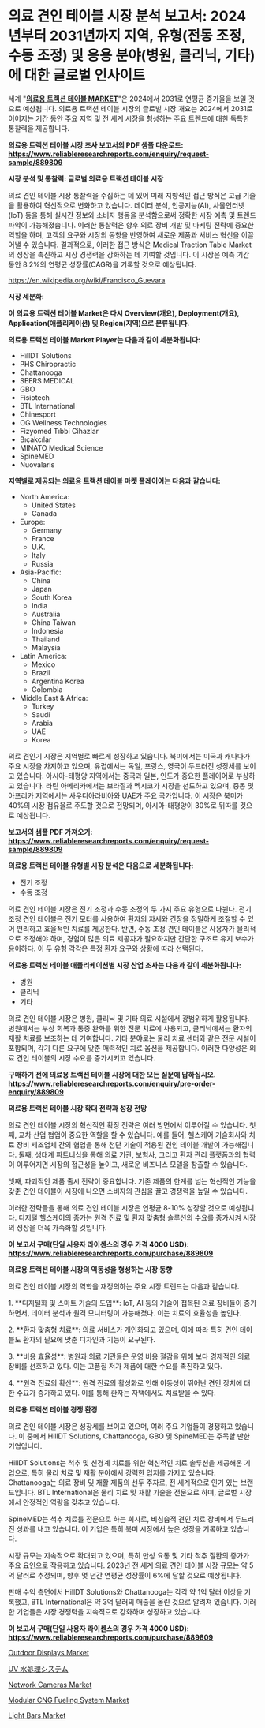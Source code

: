 <p><h1>의료 견인 테이블 시장 분석 보고서: 2024년부터 2031년까지 지역, 유형(전동 조정, 수동 조정) 및 응용 분야(병원, 클리닉, 기타)에 대한 글로벌 인사이트</h1></p><p>세계 "<strong><a href="https://www.reliableresearchreports.com/medical-traction-table-r889809">의료용 트랙션 테이블 MARKET</a></strong>"은 2024에서 2031로 연평균 증가율을 보일 것으로 예상됩니다. 의료용 트랙션 테이블 시장의 글로벌 시장 개요는 2024에서 2031로 이어지는 기간 동안 주요 지역 및 전 세계 시장을 형성하는 주요 트렌드에 대한 독특한 통찰력을 제공합니다.</p>
<p><strong>의료용 트랙션 테이블 시장 조사 보고서의 PDF 샘플 다운로드: <a href="https://www.reliableresearchreports.com/enquiry/request-sample/889809">https://www.reliableresearchreports.com/enquiry/request-sample/889809</a></strong></p>
<p><strong>시장 분석 및 통찰력: 글로벌 의료용 트랙션 테이블 시장</strong></p>
<p><p>의료 견인 테이블 시장 통찰력을 수집하는 데 있어 미래 지향적인 접근 방식은 고급 기술을 활용하여 혁신적으로 변화하고 있습니다. 데이터 분석, 인공지능(AI), 사물인터넷(IoT) 등을 통해 실시간 정보와 소비자 행동을 분석함으로써 정확한 시장 예측 및 트렌드 파악이 가능해졌습니다. 이러한 통찰력은 향후 의료 장비 개발 및 마케팅 전략에 중요한 역할을 하며, 고객의 요구와 시장의 동향을 반영하여 새로운 제품과 서비스 혁신을 이끌어낼 수 있습니다. 결과적으로, 이러한 접근 방식은 Medical Traction Table Market의 성장을 촉진하고 시장 경쟁력을 강화하는 데 기여할 것입니다. 이 시장은 예측 기간 동안 8.2%의 연평균 성장률(CAGR)을 기록할 것으로 예상됩니다.</p></p>
<p><a href="%7CAUTHORITHY_DOMAIN_URL%7C">https://en.wikipedia.org/wiki/Francisco_Guevara</a></p>
<p><strong>시장 세분화:</strong></p>
<p><strong>이 의료용 트랙션 테이블 Market은 다시 Overview(개요), Deployment(개요), Application(애플리케이션) 및 Region(지역)으로 분류됩니다.</strong></p>
<p><strong>의료용 트랙션 테이블 Market Player는 다음과 같이 세분화됩니다:</strong></p>
<p><ul><li>HillDT Solutions</li><li>PHS Chiropractic</li><li>Chattanooga</li><li>SEERS MEDICAL</li><li>GBO</li><li>Fisiotech</li><li>BTL International</li><li>Chinesport</li><li>OG Wellness Technologies</li><li>Fizyomed Tıbbi Cihazlar</li><li>Bıçakcılar</li><li>MINATO Medical Science</li><li>SpineMED</li><li>Nuovalaris</li></ul></p>
<p><strong>지역별로 제공되는 의료용 트랙션 테이블 마켓 플레이어는 다음과 같습니다:</strong></p>
<p><ul>
    <li>
        North America:
        <ul>
            <li>United States</li>
            <li>Canada</li>
        </ul>
    </li>
    <li>
        Europe:
        <ul>
            <li>Germany</li>
            <li>France</li>
            <li>U.K.</li>
            <li>Italy</li>
            <li>Russia</li>
        </ul>
    </li>
    <li>
        Asia-Pacific:
        <ul>
            <li>China</li>
            <li>Japan</li>
            <li>South Korea</li>
            <li>India</li>
            <li>Australia</li>
            <li>China Taiwan</li>
            <li>Indonesia</li>
            <li>Thailand</li>
            <li>Malaysia</li>
        </ul>
    </li>
    <li>
        Latin America:
        <ul>
            <li>Mexico</li>
            <li>Brazil</li>
            <li>Argentina Korea</li>
            <li>Colombia</li>
        </ul>
    </li>
    <li>
        Middle East & Africa:
        <ul>
            <li>Turkey</li>
            <li>Saudi</li>
            <li>Arabia</li>
            <li>UAE</li>
            <li>Korea</li>
        </ul>
    </li>
    </ul></p>
<p><p>의료 견인기 시장은 지역별로 빠르게 성장하고 있습니다. 북미에서는 미국과 캐나다가 주요 시장을 차지하고 있으며, 유럽에서는 독일, 프랑스, 영국이 두드러진 성장세를 보이고 있습니다. 아시아-태평양 지역에서는 중국과 일본, 인도가 중요한 플레이어로 부상하고 있습니다. 라틴 아메리카에서는 브라질과 멕시코가 시장을 선도하고 있으며, 중동 및 아프리카 지역에서는 사우디아라비아와 UAE가 주요 국가입니다. 이 시장은 북미가 40%의 시장 점유율로 주도할 것으로 전망되며, 아시아-태평양이 30%로 뒤따를 것으로 예상됩니다.</p></p>
<p><strong>보고서의 샘플 PDF 가져오기: <a href="https://www.reliableresearchreports.com/enquiry/request-sample/889809">https://www.reliableresearchreports.com/enquiry/request-sample/889809</a></strong></p>
<p><strong>의료용 트랙션 테이블 유형별 시장 분석은 다음으로 세분화됩니다:</strong></p>
<p><ul><li>전기 조정</li><li>수동 조정</li></ul></p>
<p><p>의료 견인 테이블 시장은 전기 조정과 수동 조정의 두 가지 주요 유형으로 나뉜다. 전기 조정 견인 테이블은 전기 모터를 사용하여 환자의 자세와 긴장을 정밀하게 조절할 수 있어 편리하고 효율적인 치료를 제공한다. 반면, 수동 조정 견인 테이블은 사용자가 물리적으로 조정해야 하며, 경험이 많은 의료 제공자가 필요하지만 간단한 구조로 유지 보수가 용이하다. 이 두 유형 각각은 특정 환자 요구와 상황에 따라 선택된다.</p></p>
<p><strong>의료용 트랙션 테이블 애플리케이션별 시장 산업 조사는 다음과 같이 세분화됩니다:</strong></p>
<p><ul><li>병원</li><li>클리닉</li><li>기타</li></ul></p>
<p><p>의료 견인 테이블 시장은 병원, 클리닉 및 기타 의료 시설에서 광범위하게 활용됩니다. 병원에서는 부상 회복과 통증 완화를 위한 전문 치료에 사용되고, 클리닉에서는 환자의 재활 치료를 보조하는 데 기여합니다. 기타 분야로는 물리 치료 센터와 같은 전문 시설이 포함되며, 각기 다른 요구에 맞춘 매력적인 치료 옵션을 제공합니다. 이러한 다양성은 의료 견인 테이블의 시장 수요를 증가시키고 있습니다.</p></p>
<p><strong>구매하기 전에 의료용 트랙션 테이블 시장에 대한 모든 질문에 답하십시오. <a href="https://www.reliableresearchreports.com/enquiry/pre-order-enquiry/889809">https://www.reliableresearchreports.com/enquiry/pre-order-enquiry/889809</a></strong></p>
<p><strong>의료용 트랙션 테이블 시장 확대 전략과 성장 전망</strong></p>
<p><p>의료 견인 테이블 시장의 혁신적인 확장 전략은 여러 방면에서 이루어질 수 있습니다. 첫째, 교차 산업 협업이 중요한 역할을 할 수 있습니다. 예를 들어, 헬스케어 기술회사와 치료 장비 제조업체 간의 협업을 통해 첨단 기술이 적용된 견인 테이블 개발이 가능해집니다. 둘째, 생태계 파트너십을 통해 의료 기관, 보험사, 그리고 환자 관리 플랫폼과의 협력이 이루어지면 시장의 접근성을 높이고, 새로운 비즈니스 모델을 창출할 수 있습니다.</p><p>셋째, 파괴적인 제품 출시 전략이 중요합니다. 기존 제품의 한계를 넘는 혁신적인 기능을 갖춘 견인 테이블이 시장에 나오면 소비자의 관심을 끌고 경쟁력을 높일 수 있습니다. </p><p>이러한 전략들을 통해 의료 견인 테이블 시장은 연평균 8-10% 성장할 것으로 예상됩니다. 디지털 헬스케어의 증가는 원격 진료 및 환자 맞춤형 솔루션의 수요를 증가시켜 시장의 성장을 더욱 가속화할 것입니다.</p></p>
<p><strong>이 보고서 구매(단일 사용자 라이센스의 경우 가격 4000 USD): <a href="https://www.reliableresearchreports.com/purchase/889809">https://www.reliableresearchreports.com/purchase/889809</a></strong></p>
<p><strong>의료용 트랙션 테이블 시장의 역동성을 형성하는 시장 동향</strong></p>
<p><p>의료 견인 테이블 시장의 역학을 재정의하는 주요 시장 트렌드는 다음과 같습니다.</p><p>1. **디지털화 및 스마트 기술의 도입**: IoT, AI 등의 기술이 접목된 의료 장비들이 증가하면서, 데이터 분석과 원격 모니터링이 가능해졌다. 이는 치료의 효율성을 높인다.</p><p>2. **환자 맞춤형 치료**: 의료 서비스가 개인화되고 있으며, 이에 따라 특히 견인 테이블도 환자의 필요에 맞춘 디자인과 기능이 요구된다.</p><p>3. **비용 효율성**: 병원과 의료 기관들은 운영 비용 절감을 위해 보다 경제적인 의료 장비를 선호하고 있다. 이는 고품질 저가 제품에 대한 수요를 촉진하고 있다.</p><p>4. **원격 진료의 확산**: 원격 진료의 활성화로 인해 이동성이 뛰어난 견인 장치에 대한 수요가 증가하고 있다. 이를 통해 환자는 자택에서도 치료받을 수 있다.</p></p>
<p><strong>의료용 트랙션 테이블 경쟁 환경</strong></p>
<p><p>의료 견인 테이블 시장은 성장세를 보이고 있으며, 여러 주요 기업들이 경쟁하고 있습니다. 이 중에서 HillDT Solutions, Chattanooga, GBO 및 SpineMED는 주목할 만한 기업입니다.</p><p>HillDT Solutions는 척추 및 신경계 치료를 위한 혁신적인 치료 솔루션을 제공해온 기업으로, 특히 물리 치료 및 재활 분야에서 강력한 입지를 가지고 있습니다. Chattanooga는 의료 장비 및 재활 제품의 선두 주자로, 전 세계적으로 인기 있는 브랜드입니다. BTL International은 물리 치료 및 재활 기술을 전문으로 하며, 글로벌 시장에서 안정적인 역량을 갖추고 있습니다.</p><p>SpineMED는 척추 치료를 전문으로 하는 회사로, 비침습적 견인 치료 장비에서 두드러진 성과를 내고 있습니다. 이 기업은 특히 북미 시장에서 높은 성장을 기록하고 있습니다.</p><p>시장 규모는 지속적으로 확대되고 있으며, 특히 만성 요통 및 기타 척추 질환의 증가가 주요 요인으로 작용하고 있습니다. 2023년 전 세계 의료 견인 테이블 시장 규모는 약 5억 달러로 추정되며, 향후 몇 년간 연평균 성장률이 6%에 달할 것으로 예상됩니다.</p><p>판매 수익 측면에서 HillDT Solutions와 Chattanooga는 각각 약 1억 달러 이상을 기록했고, BTL International은 약 3억 달러의 매출을 올린 것으로 알려져 있습니다. 이러한 기업들은 시장 경쟁력을 지속적으로 강화하며 성장하고 있습니다.</p></p>
<p><strong>이 보고서 구매(단일 사용자 라이센스의 경우 가격 4000 USD): <a href="https://www.reliableresearchreports.com/purchase/889809">https://www.reliableresearchreports.com/purchase/889809</a></strong></p>
<p><p><a href="https://github.com/vimar16th/Market-Research-Report-List-6/blob/main/outdoor-displays-market.md">Outdoor Displays Market</a></p><p><a href="https://github.com/mohamedbakry57/Market-Research-Report-List-6/blob/main/66035101729.md">UV 水処理システム</a></p><p><a href="https://github.com/luckyshygirl/Market-Research-Report-List-6/blob/main/network-cameras-market.md">Network Cameras Market</a></p><p><a href="https://issuu.com/reportprime-2/docs/modular-cng-fueling-system-market-s_5af984e3f8d7f0">Modular CNG Fueling System Market</a></p><p><a href="https://medium.com/@cloydrenner_30555/strategic-insights-into-global-light-bars-market-trends-2024-2031-covered-in-127-pages-db0c649164a5">Light Bars Market</a></p></p>
